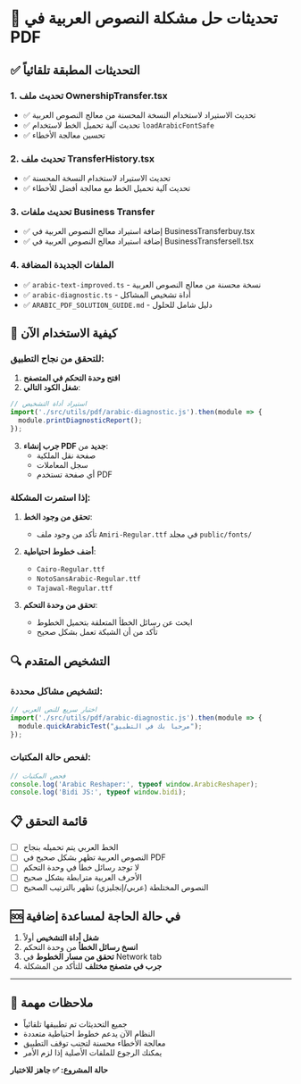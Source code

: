 # 🔧 تحديثات حل مشكلة النصوص العربية في PDF

## ✅ التحديثات المطبقة تلقائياً

### 1. تحديث ملف OwnershipTransfer.tsx
- ✅ تحديث الاستيراد لاستخدام النسخة المحسنة من معالج النصوص العربية
- ✅ تحديث آلية تحميل الخط لاستخدام `loadArabicFontSafe`
- ✅ تحسين معالجة الأخطاء

### 2. تحديث ملف TransferHistory.tsx  
- ✅ تحديث الاستيراد لاستخدام النسخة المحسنة
- ✅ تحديث آلية تحميل الخط مع معالجة أفضل للأخطاء

### 3. تحديث ملفات Business Transfer
- ✅ إضافة استيراد معالج النصوص العربية في BusinessTransferbuy.tsx
- ✅ إضافة استيراد معالج النصوص العربية في BusinessTransfersell.tsx

### 4. الملفات الجديدة المضافة
- ✅ `arabic-text-improved.ts` - نسخة محسنة من معالج النصوص العربية
- ✅ `arabic-diagnostic.ts` - أداة تشخيص المشاكل
- ✅ `ARABIC_PDF_SOLUTION_GUIDE.md` - دليل شامل للحلول

## 🚀 كيفية الاستخدام الآن

### للتحقق من نجاح التطبيق:

1. **افتح وحدة التحكم في المتصفح**
2. **شغل الكود التالي**:
```javascript
// استيراد أداة التشخيص
import('./src/utils/pdf/arabic-diagnostic.js').then(module => {
  module.printDiagnosticReport();
});
```

3. **جرب إنشاء PDF جديد** من:
   - صفحة نقل الملكية
   - سجل المعاملات
   - أي صفحة تستخدم PDF

### إذا استمرت المشكلة:

1. **تحقق من وجود الخط**:
   - تأكد من وجود ملف `Amiri-Regular.ttf` في مجلد `public/fonts/`

2. **أضف خطوط احتياطية**:
   - `Cairo-Regular.ttf`
   - `NotoSansArabic-Regular.ttf` 
   - `Tajawal-Regular.ttf`

3. **تحقق من وحدة التحكم**:
   - ابحث عن رسائل الخطأ المتعلقة بتحميل الخطوط
   - تأكد من أن الشبكة تعمل بشكل صحيح

## 🔍 التشخيص المتقدم

### لتشخيص مشاكل محددة:
```javascript
// اختبار سريع للنص العربي
import('./src/utils/pdf/arabic-diagnostic.js').then(module => {
  module.quickArabicTest("مرحبا بك في التطبيق");
});
```

### لفحص حالة المكتبات:
```javascript
// فحص المكتبات
console.log('Arabic Reshaper:', typeof window.ArabicReshaper);
console.log('Bidi JS:', typeof window.bidi);
```

## 📋 قائمة التحقق

- [ ] الخط العربي يتم تحميله بنجاح
- [ ] النصوص العربية تظهر بشكل صحيح في PDF
- [ ] لا توجد رسائل خطأ في وحدة التحكم
- [ ] الأحرف العربية مترابطة بشكل صحيح
- [ ] النصوص المختلطة (عربي/إنجليزي) تظهر بالترتيب الصحيح

## 🆘 في حالة الحاجة لمساعدة إضافية

1. **شغل أداة التشخيص** أولاً
2. **انسخ رسائل الخطأ** من وحدة التحكم
3. **تحقق من مسار الخطوط** في Network tab
4. **جرب في متصفح مختلف** للتأكد من المشكلة

---

## 📝 ملاحظات مهمة

- جميع التحديثات تم تطبيقها تلقائياً
- النظام الآن يدعم خطوط احتياطية متعددة
- معالجة الأخطاء محسنة لتجنب توقف التطبيق
- يمكنك الرجوع للملفات الأصلية إذا لزم الأمر

**حالة المشروع: ✅ جاهز للاختبار**
